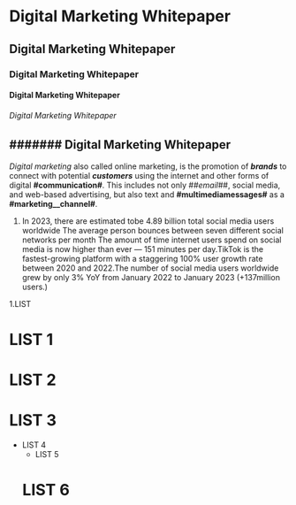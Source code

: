 # Digital Marketing Whitepaper
## Digital Marketing Whitepaper
### Digital Marketing Whitepaper
#### Digital Marketing Whitepaper
###### Digital Marketing Whitepaper
####### Digital Marketing Whitepaper
--------------------------------------------------------------------------------------------------------------------
_Digital marketing_ also called online marketing, is the promotion of ***brands*** to connect with potential ___customers___ using the internet and other forms of digital __#communication#__. This includes not only ##_email_##, social media, and web-based advertising, but also text and __#multimediamessages#__ as a __#marketing__channel#__.

1. In 2023, there are estimated tobe 4.89 billion total social media users worldwide The average person bounces between seven different social networks per month The amount of time internet users spend on social media is now higher than ever — 151 minutes per day.TikTok is the fastest-growing platform with a staggering 100% user growth rate between 2020 and 2022.The number of social media users worldwide grew by only 3% YoY from January 2022 to January 2023 (+137million users.)
   
1.LIST

# LIST 1
# LIST 2
# LIST 3
+ LIST 4
    - LIST 5
    # LIST 6

